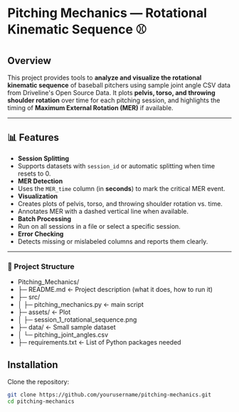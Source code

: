 # Pitching Mechanics — Rotational Kinematic Sequence ⚾

## Overview
This project provides tools to **analyze and visualize the rotational kinematic sequence** of baseball pitchers using sample joint angle CSV data from Driveline's Open Source Data. It plots **pelvis, torso, and throwing shoulder rotation** over time for each pitching session, and highlights the timing of **Maximum External Rotation (MER)** if available.

---

## 📊 Features
-  **Session Splitting**  
  - Supports datasets with `session_id` or automatic splitting when time resets to 0.  
-  **MER Detection**  
  - Uses the `MER_time` column (in **seconds**) to mark the critical MER event.  
-  **Visualization**  
  - Creates plots of pelvis, torso, and throwing shoulder rotation vs. time.  
  - Annotates MER with a dashed vertical line when available.  
-  **Batch Processing**  
  - Run on all sessions in a file or select a specific session.  
-  **Error Checking**  
  - Detects missing or mislabeled columns and reports them clearly.

---

### 📂 Project Structure
- Pitching_Mechanics/
- ├─ README.md                 ← Project description (what it does, how to run it)
- ├─ src/                      
- │  ├─ pitching_mechanics.py  ← main script               
- ├─ assets/                   ← Plot
- │  ├─ session_1_rotational_sequence.png
- ├─ data/                    ← Small sample dataset 
- │  └─ pitching_joint_angles.csv
- ├─ requirements.txt         ← List of Python packages needed


## Installation
Clone the repository:
```bash
git clone https://github.com/yourusername/pitching-mechanics.git
cd pitching-mechanics
